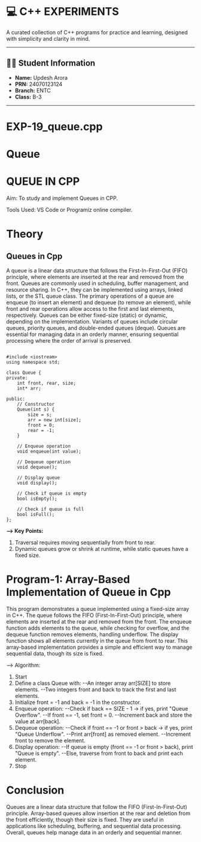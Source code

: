 # 💻 C++ EXPERIMENTS

A curated collection of C++ programs for practice and learning, designed with simplicity and clarity in mind.

---

## 👨‍🎓 Student Information

- **Name:** Updesh Arora  
- **PRN:** 24070123124  
- **Branch:** ENTC  
- **Class:** B-3

---
# EXP-19_queue.cpp
# Queue
# QUEUE IN CPP

Aim: To study and implement Queues in CPP.

Tools Used: VS Code or Programiz online compiler.

# Theory

## Queues in Cpp
A queue is a linear data structure that follows the First-In-First-Out (FIFO) principle, where elements are inserted at the rear and removed from the front. Queues are commonly used in scheduling, buffer management, and resource sharing. In C++, they can be implemented using arrays, linked lists, or the STL queue class. The primary operations of a queue are enqueue (to insert an element) and dequeue (to remove an element), while front and rear operations allow access to the first and last elements, respectively. Queues can be either fixed-size (static) or dynamic, depending on the implementation. Variants of queues include circular queues, priority queues, and double-ended queues (deque). Queues are essential for managing data in an orderly manner, ensuring sequential processing where the order of arrival is preserved.

```

#include <iostream>
using namespace std;

class Queue {
private:
    int front, rear, size;
    int* arr;

public:
    // Constructor
    Queue(int s) {
        size = s;
        arr = new int[size];
        front = 0;
        rear = -1;
    }

    // Enqueue operation
    void enqueue(int value);

    // Dequeue operation
    void dequeue();

    // Display queue
    void display();

    // Check if queue is empty
    bool isEmpty();

    // Check if queue is full
    bool isFull();
};

```

**--> Key Points:**
1. Traversal requires moving sequentially from front to rear.
2. Dynamic queues grow or shrink at runtime, while static queues have a fixed size.

# Program-1: Array-Based Implementation of Queue in Cpp
This program demonstrates a queue implemented using a fixed-size array in C++. The queue follows the FIFO (First-In-First-Out) principle, where elements are inserted at the rear and removed from the front. The enqueue function adds elements to the queue, while checking for overflow, and the dequeue function removes elements, handling underflow. The display function shows all elements currently in the queue from front to rear. This array-based implementation provides a simple and efficient way to manage sequential data, though its size is fixed.

--> Algorithm:

1. Start
2. Define a class Queue with:
  --An integer array arr[SIZE] to store elements.
  --Two integers front and back to track the first and last elements.
3. Initialize front = -1 and back = -1 in the constructor.
4. Enqueue operation:
  --Check if back == SIZE - 1 → if yes, print "Queue Overflow".
  --If front == -1, set front = 0.
  --Increment back and store the value at arr[back].
5. Dequeue operation:
  --Check if front == -1 or front > back → if yes, print "Queue Underflow".
  --Print arr[front] as removed element.
  --Increment front to remove the element.
6. Display operation:
  --If queue is empty (front == -1 or front > back), print "Queue is empty".
  --Else, traverse from front to back and print each element.
7. Stop

# Conclusion
Queues are a linear data structure that follow the FIFO (First-In-First-Out) principle. Array-based queues allow insertion at the rear and deletion from the front efficiently, though their size is fixed. They are useful in applications like scheduling, buffering, and sequential data processing. Overall, queues help manage data in an orderly and sequential manner.
